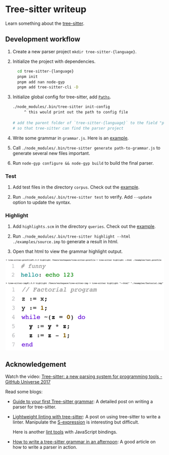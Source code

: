 # Tree-sitter writeup

Learn something about the [tree-sitter](https://tree-sitter.github.io/tree-sitter/).

## Development workflow

1.  Create a new parser project `mkdir tree-sitter-{language}`.
1.  Initialize the project with dependencies.

    ```bash
      cd tree-sitter-{language}
      pnpm init
      pnpm add nan node-gyp
      pnpm add tree-sitter-cli -D
    ```

1.  Initialize global config for tree-sitter, add [`Paths`](https://tree-sitter.github.io/tree-sitter/syntax-highlighting#paths).

    ```bash
    ./node_modules/.bin/tree-sitter init-config
         ^ this would print out the path to config file

    # add the parent folder of `tree-sitter-{language}` to the field "parser-directories"
    # so that tree-sitter can find the parser project
    ```

1.  Write some grammar in `grammar.js`. Here is an [example](https://github.com/tree-sitter/tree-sitter-ruby/blob/master/grammar.js).

1.  Call `./node_modules/.bin/tree-sitter generate path-to-grammar.js` to generate several new files important.

1.  Run `node-gyp configure && node-gyp build` to build the final parser.

### Test

1.  Add test files in the directory `corpus`. Check out the [example](https://github.com/siraben/tree-sitter-imp/tree/master/corpus).

1.  Run `./node_modules/.bin/tree-sitter test` to verify. Add `--update` option to update the syntax.

### Highlight

1. Add `highlights.scm` in the directory `queries`. Check out the [example](https://github.com/tree-sitter/tree-sitter-ruby/tree/master/queries).

1. Run `./node_modules/.bin/tree-sitter highlight --html ./examples/source.imp` to generate a result in html.

1. Open that html to view the grammar highlight output.

![](./tree-sitter-procfile/highlight.png)
![](./tree-sitter-imp/highlight.png)

###

## Acknowledgement

Watch the video: [Tree-sitter: a new parsing system for programming tools - GitHub Universe 2017](https://www.youtube.com/watch?v=a1rC79DHpmY)

Read some blogs:

- [Guide to your first Tree-sitter grammar](https://gist.github.com/Aerijo/df27228d70c633e088b0591b8857eeef): A detailed post on writing a parser for tree-sitter.

- [Lightweight linting with tree-sitter](https://deepsource.com/blog/lightweight-linting/): A post on using tree-sitter to write a linter. Manipulate the [S-expression](https://en.wikipedia.org/wiki/S-expression) is interesting but difficult.

  Here is another [lint tools](https://github.com/siraben/ts-lint-example) with JavaScript bindings.

- [How to write a tree-sitter grammar in an afternoon](https://siraben.dev/2022/03/01/tree-sitter.html): A good article on how to write a parser in action.
